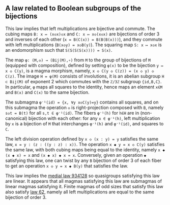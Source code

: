 ## A law related to Boolean subgroups of the bijections

This law implies that left multiplications are bijective and commute.  The cubing maps `B: x ↦ (x◇x)◇x` and `C: x ↦ x◇(x◇x)` are bijections of order 3 and inverses of each other (`x = B(C(x)) = B(B(B(x)))`), and they commute with left multiplications (`B(x◇y) = x◇B(y)`).  The squaring map `S: x ↦ x◇x` is an endomorphism such that `S(S(S(S(x)))) = S(x)`.

The map `φ: (M,◇) → (Bij(M),∘)` from `M` to the group of bijections of `M` (equipped with composition), defined by setting `φ(x)` to be the bijection `y ↦ x ◇ C(y)`, is a magma morphism, namely, `x ◇ C(y ◇ C(z)) = (x ◇ y) ◇ C(z)`.  The image `H = φ(M)` consists of involutions, it is an abelian subgroup `H ⊂ Bij(M)` of exponent 2 which commutes with the `ℤ/3ℤ` subgroup `{id,B,C}`.  In particular, `φ` maps all squares to the identity, hence maps an element `x∈M` and `B(x)` and `C(x)` to the same bijection.

The submagma `φ⁻¹(id) = {x, ∀y x◇C(y)=y}` contains all squares, and on this submagma the operation `◇` is right-projection composed with `B`, namely `s◇t = B(t)` for all `s,t ∈ φ⁻¹(id)`.  The fibers `φ⁻¹(h)` for `h∈H` are in (non-canonical) bijection with each other: for any `x ∈ φ⁻¹(h)`, left multiplication by `x` is a bijection of `M` that interchanges `φ⁻¹(h)` and `φ⁻¹(id)`, and squares to `C`.

The left division operation defined by `x ◇ (x : y) = y` satisfies the same law, `x = y : (z : ((y : z) : x))`.  The operation `x ◆ y = x ◇ C(y)` satisfies the same law, with both cubing maps being equal to the identity, namely `x ◆ (x ◆ x) = x` and `(x ◆ x) ◆ x = x`.  Conversely, given an operation `◆` satisfying this law, one can twist by any `B` bijection of order 3 of each fiber to get an operation `x ◇ y = x ◆ B(y)` that satisfies the law.

This law implies the [medial law 934128](https://teorth.github.io/equational_theories/implications/?934128) so quasigroups satisfying this law are linear.  It appears that all magmas satisfying this law are submagmas of linear magmas satisfying it.  Finite magmas of odd sizes that satisfy this law also satisfy [law 62](https://teorth.github.io/equational_theories/implications/?62), namely all left multiplications are equal to the same bijection of order 3.
